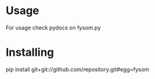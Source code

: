 # Usage
For usage check pydocs on fysom.py

# Installing
pip install git+git://github.com/repository.git#egg=fysom
